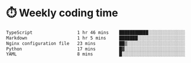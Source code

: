 
# :stopwatch: Weekly coding time
<!--START_SECTION:waka-->

```txt
TypeScript                 1 hr 46 mins    ███████████░░░░░░░░░░░░░░   44.57 %
Markdown                   1 hr 5 mins     ███████░░░░░░░░░░░░░░░░░░   27.59 %
Nginx configuration file   23 mins         ██▒░░░░░░░░░░░░░░░░░░░░░░   09.86 %
Python                     17 mins         █▓░░░░░░░░░░░░░░░░░░░░░░░   07.26 %
YAML                       8 mins          █░░░░░░░░░░░░░░░░░░░░░░░░   03.37 %
```

<!--END_SECTION:waka-->


<!-- <p> <img src="https://github-readme-stats.vercel.app/api?username=cozgerest&show_icons=true&hide_border=false" />  </p> -->

